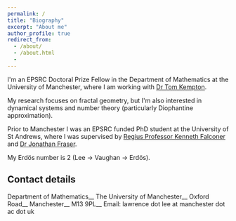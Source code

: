 ```yaml
---
permalink: /
title: "Biography"
excerpt: "About me"
author_profile: true
redirect_from:
  - /about/
  - /about.html
  -
---
```


I'm an EPSRC Doctoral Prize Fellow in the Department of Mathematics at the University of Manchester, where I am working with [Dr Tom Kempton](https://personalpages.manchester.ac.uk/staff/thomas.kempton/).

My research focuses on fractal geometry, but I'm also interested in dynamical systems and number theory (particularly Diophantine approximation).

Prior to Manchester I was an EPSRC funded PhD student at the University of St Andrews, where I was supervised by [Regius Professor Kenneth Falconer](http://www.mcs.st-and.ac.uk/~kenneth/) and [Dr Jonathan Fraser](http://www.mcs.st-andrews.ac.uk/~jmf32/).

My Erdös number is 2 (Lee → Vaughan → Erdös).

## Contact details

Department of Mathematics__
The University of Manchester__
Oxford Road__
Manchester__
M13 9PL__
Email: lawrence dot lee at manchester dot ac dot uk
